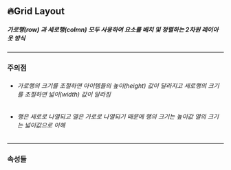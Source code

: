 ## 🔥Grid Layout

##### 가로행(row) 과 세로행(colmn) 모두 사용하여 요소를 배치 및 정렬하는 2차원 레이아웃 방식

---

### 주의점

- ###### 가로행의 크기를 조절하면 아이템들의 높이(height) 값이 달라지고 세로행의 크기를 조절하면 넓이(width) 값이 달라짐

- ###### 행은 세로로 나열되고 열은 가로로 나열되기 때문에 행의 크기는 높이값 열의 크기는 넓이값으로 이해

---

### 속성들
